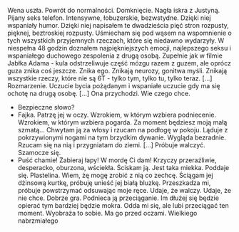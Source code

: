 Wena uszła. Powrót do normalności.
Domknięcie.
Nagła iskra z Justyną. Pijany seks telefon. Intensywne, łobuzerskie, bezwstydne.
Dzięki niej wspaniały humor. Dzięki niej napisałem te dwadzieścia pięć stron rozpusty, pięknej, beztroskiej rozpusty. Uśmiecham się pod wąsem na wspomnienie o tych wszystkich przyjemnych rzeczach, które się niedawno wydarzyły. W niespełna 48 godzin doznałem najpiękniejszych emocji, najlepszego seksu i wspaniałego duchowego zespolenia z drugą osobą.
Zupełnie jak w filmie Jabłka Adama - kula odstrzeliwuje część mózgu razem z guzem, ale oprócz guza znika coś jeszcze. Znika ego. Znikają neurozy, gonitwa myśli. Znikają wszystkie rzeczy, które nie są 6T - tylko tym, tylko tu, tylko teraz.
[...]
Rozmarzenie. Uczucie bycia pożądanym i wspaniałe uczucie gdy ma się ochotę na drugą osobę.
[...]
Ona przychodzi. Wie czego chce.
- Bezpieczne słowo?
- Fajka.
Patrzę jej w oczy.
Wzrokiem, w którym wzbiera podniecenie. Wzrokiem, w którym wzbiera pogarda.
Za moment będziesz moją małą szmatą...
Chwytam ją za włosy i rzucam na podłogę w pokoju.
Ląduje z pokrzywionymi nogami na tym brzydkim dywanie. Wygląda bezradnie. Rzucam się na nią i przygniatam do ziemi. 
[...]
Próbuje walczyć. Szamocze się.
- Puść chamie! Zabieraj łapy! W mordę Ci dam! Krzyczy przeraźliwie, desperacko, oburzona, wściekła.
Ściskam ją. Jest taka miekka. Poddaje się. Plastelina.
Wiem, żę mogę zrobić z nią co zechcę.
Ściągam jej dżinsową kurtkę, próbuję unieść jej białą bluzkę.
Przeszkadza mi, próbuje powstrzymać odsuwając moje ręce. Udaje, że walczy. Udaje, że nie chce. Dobrze gra.
Podnieca ją przeciąganie. Im dłużej się będzie opierać tym bardziej będzie mokra.
Odda mi się, ale lubi przeciągać ten moment. Wyobraża to sobie.
Ma go przed oczami. Wielkiego nabrzmiałego 

